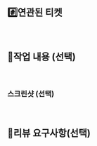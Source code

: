 #️⃣연관된 티켓
- 

<!-- ex) BK-23 -->
<br>

## 📝작업 내용 (선택)

<!-- 이번 PR에서 작업한 내용을 간략히 설명해주세요(이미지 첨부 가능) -->
<br>

### 스크린샷 (선택)

<br>

## 💬리뷰 요구사항(선택)

<!-- 리뷰어가 특별히 봐주었으면 하는 부분이 있다면 작성해주세요 -->
<!-- ex) 메서드 XXX의 이름을 더 잘 짓고 싶은데 혹시 좋은 명칭이 있을까요? -->
